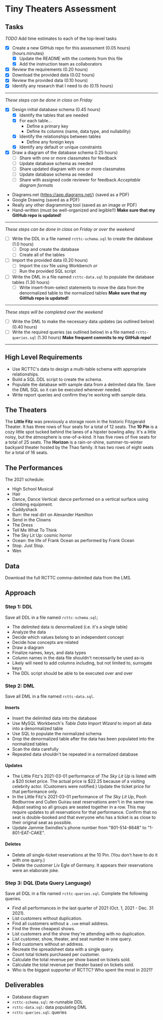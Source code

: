 # Tiny Theaters Assessment
## Tasks
_TODO_ Add time estimates to each of the top-level tasks
* [x] Create a new GitHub repo for this assessment (0.05 hours) (hours.minutes)
  * [x] Update the README with the contents from this file
  * [x] Add the instruction team as collaborators
* [x] Review the requirements (0.20 hours)
* [x] Download the provided data (0.02 hours)
* [x] Review the provided data (0.10 hours)
* [x] Identify any research that I need to do (0.15 hours)
---
_These steps can be done in class on Friday_
* [x] Design initial database schema (0.45 hours)
  * [x] Identify the tables that are needed
  * [x] For each table...
    * Define a primary key
    * Define its columns (name, data type, and nullability)
  * [x] Identify the relationships between tables
    * Define any foreign keys
  * [x] Identify any default or unique constraints
* [x] Draw a diagram of the database schema 0.25 hours)
  * [ ] Share with one or more classmates for feedback
  * [ ] Update database schema as needed
  * [ ] Share updated diagram with one or more classmates
  * [ ] Update database schema as needed
  * [ ] Share with assigned code reviewer for feedback
_Acceptable diagram formats_
* Diagrams.net (https://app.diagrams.net/) (saved as a PDF)
* Google Drawing (saved as a PDF)
* Really any other diagramming tool (saved as an image or PDF)
* Hand-written (must be well-organized and legible!!)
**Make sure that my GitHub repo is updated!**
---
_These steps can be done in class on Friday or over the weekend_
* [ ] Write the DDL in a file named `rcttc-schema.sql` to create the database (1.0 hours)
  * [ ] Drop and create the database
  * [ ] Create all of the tables
* [ ] Import the provided data (0.20 hours)
  * [ ] Import the csv file using Workbench _or_
  * [ ] Run the provided SQL script
* [ ] Write the DML in a file named `rcttc-data.sql` to populate the database tables (1.30 hours)
  * [ ] Write insert-from-select statements to move the data from the denormalized table to the normalized tables
**Make sure that my GitHub repo is updated!**
---
_These steps will be completed over the weekend_
* [ ] Write the DML to make the necessary data updates (as outlined below) (0.40 hours)
* [ ] Write the required queries (as outlined below) in a file named `rcttc-queries.sql` (1.30 hours)
**Make frequent commits to my GitHub repo!**
---
## High Level Requirements
- Use RCTTC's data to design a multi-table schema with appropriate relationships.
- Build a SQL DDL script to create the schema.
- Populate the database with sample data from a delimited data file. Save the DML SQL so it can be executed whenever needed.
- Write report queries and confirm they're working with sample data.
## The Theaters
The **Little Fitz** was previously a storage room in the historic Fitzgerald Theater. It has three rows of four seats for a total of 12 seats.
The **10 Pin** is a cozy little spot tucked behind the lanes of a hipster bowling alley. It's a little noisy, but the atmosphere is one-of-a-kind. It has five rows of five seats for a total of 25 seats.
The **Horizon** is a rain-or-shine, summer-to-winter backyard theater hosted by the Thao family. It has two rows of eight seats for a total of 16 seats.
## The Performances
The 2021 schedule:
- High School Musical
- Hair
- Dance, Dance Vertical: dance performed on a vertical surface using climbing equipment.
- Caddyshack
- Burr: the real dirt on Alexander Hamilton
- Send in the Clowns
- The Dress
- Tell Me What To Think
- The Sky Lit Up: cosmic horror
- Ocean: the life of Frank Ocean as performed by Frank Ocean
- Stop. Just Stop.
- Wen
## Data
Download the full RCTTC comma-delimited data from the LMS.
## Approach
### Step 1: DDL
Save all DDL in a file named `rcttc-schema.sql`;
* The delimited data is denormalized (i.e. it's a single table)
* Analyze the data
* Decide which values belong to an independent concept
* Decide how concepts are related
* Draw a diagram
* Finalize names, keys, and data types
* Column names in the data file shouldn't necessarily be used as-is
* Likely will need to add columns including, but not limited to, surrogate keys
* The DDL script should be able to be executed over and over
### Step 2: DML
Save all DML in a file named `rcttc-data.sql`.
#### Inserts
* Insert the delimited data into the database
* Use MySQL Workbench's *Table Data Import Wizard* to import all data into a denormalized table
* Use SQL to populate the normalized schema
* Drop the denormalized table after the data has been populated into the normalized tables
* Scan the data carefully
* Repeated data shouldn't be repeated in a normalized database
#### Updates
- The Little Fitz's 2021-03-01 performance of *The Sky Lit Up* is listed with a $20 ticket price. The actual price is $22.25 because of a visiting celebrity actor. (Customers were notified.) Update the ticket price for that performance only.
- In the Little Fitz's 2021-03-01 performance of *The Sky Lit Up*, Pooh Bedburrow and Cullen Guirau seat reservations aren't in the same row. Adjust seating so all groups are seated together in a row. This may require updates to all reservations for that performance. Confirm that no seat is double-booked and that everyone who has a ticket is as close to their original seat as possible.
- Update Jammie Swindles's phone number from "801-514-8648" to "1-801-EAT-CAKE".
#### Deletes
- Delete *all* single-ticket reservations at the 10 Pin. (You don't have to do it with one query.)
- Delete the customer Liv Egle of Germany. It appears their reservations were an elaborate joke.
### Step 3: DQL (Data Query Language)
Save all DQL in a file named `rcttc-queries.sql`.
Complete the following queries.
- Find all performances in the last quarter of 2021 (Oct. 1, 2021 - Dec. 31 2021).
- List customers without duplication.
- Find all customers without a `.com` email address.
- Find the three cheapest shows.
- List customers and the show they're attending with no duplication.
- List customer, show, theater, and seat number in one query.
- Find customers without an address.
- Recreate the spreadsheet data with a single query.
- Count total tickets purchased per customer.
- Calculate the total revenue per show based on tickets sold.
- Calculate the total revenue per theater based on tickets sold.
- Who is the biggest supporter of RCTTC? Who spent the most in 2021?
## Deliverables
- Database diagram
- `rcttc-schema.sql`: re-runnable DDL
- `rcttc-data.sql`: data populating DML
- `rcttc-queries.sql`: queries